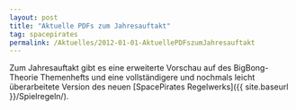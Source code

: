 ```yaml
---
layout: post
title: "Aktuelle PDFs zum Jahresauftakt"
tag: spacepirates
permalink: /Aktuelles/2012-01-01-AktuellePDFszumJahresauftakt
---
```


Zum Jahresauftakt gibt es eine erweiterte Vorschau auf des BigBong-Theorie Themenhefts und eine vollständigere und nochmals leicht überarbeitete Version des neuen [SpacePirates Regelwerks]({{ site.baseurl }}/Spielregeln/).
